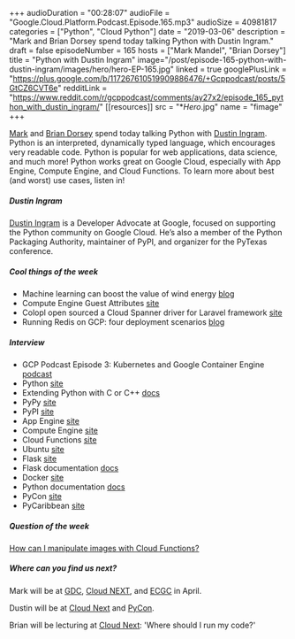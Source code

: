 +++
audioDuration = "00:28:07"
audioFile = "Google.Cloud.Platform.Podcast.Episode.165.mp3"
audioSize = 40981817
categories = ["Python", "Cloud Python"]
date = "2019-03-06"
description = "Mark and Brian Dorsey spend today talking Python with Dustin Ingram."
draft = false
episodeNumber = 165
hosts = ["Mark Mandel", "Brian Dorsey"]
title = "Python with Dustin Ingram"
image="/post/episode-165-python-with-dustin-ingram/images/hero/hero-EP-165.jpg"
linked = true
googlePlusLink = "https://plus.google.com/b/117267610519909886476/+Gcppodcast/posts/5GtCZ6CVT6e"
redditLink = "https://www.reddit.com/r/gcppodcast/comments/ay27x2/episode_165_python_with_dustin_ingram/"
[[resources]]
  src = "**Hero*.jpg"
  name = "fimage" 
+++

[Mark](https://twitter.com/Neurotic) and [Brian Dorsey](https://twitter.com/briandorsey) spend today talking Python with [Dustin Ingram](https://twitter.com/di_codes). Python is an interpreted, dynamically typed language, which encourages very readable code. Python is popular for web applications, data science, and much more!  Python works great on Google Cloud, especially with App Engine, Compute Engine, and Cloud Functions. To learn more about best (and worst) use cases, listen in!

<!--more-->

##### Dustin Ingram

[Dustin Ingram](https://twitter.com/di_codes) is a Developer Advocate at Google, focused on supporting the Python community on Google Cloud. He’s also a member of the Python Packaging Authority, maintainer of PyPI, and organizer for the PyTexas conference.


##### Cool things of the week

* Machine learning can boost the value of wind energy [blog](https://blog.google/technology/ai/machine-learning-can-boost-value-wind-energy/)
* Compute Engine Guest Attributes [site](https://cloud.google.com/compute/docs/storing-retrieving-metadata)
* Colopl open sourced a Cloud Spanner driver for Laravel framework [site](https://medium.com/google-cloud/colopl-open-sourced-a-cloud-spanner-driver-for-laravel-framework-4ca1db018a3)
* Running Redis on GCP: four deployment scenarios [blog](https://cloud.google.com/blog/products/databases/running-redis-on-gcp-four-deployment-scenarios)

##### Interview

* GCP Podcast Episode 3: Kubernetes and Google Container Engine [podcast](https://www.gcppodcast.com/post/episode-3-kubernetes-and-google-container-engine/)
* Python [site](https://www.python.org/)
* Extending Python with C or C++ [docs](https://docs.python.org/2/extending/extending.html)
* PyPy [site](https://pypy.org/index.html)
* PyPI [site](https://pypi.org/)
* App Engine [site](https://cloud.google.com/appengine/)
* Compute Engine [site](https://cloud.google.com/compute/)
* Cloud Functions [site](https://cloud.google.com/functions/)
* Ubuntu [site](https://www.ubuntu.com/)
* Flask [site](http://flask.pocoo.org/)
* Flask documentation [docs](http://flask.pocoo.org/docs/1.0/)
* Docker [site](https://www.docker.com/)
* Python documentation [docs](https://docs.python.org/3/)
* PyCon [site](https://us.pycon.org/2019/about/)
* PyCaribbean [site](http://pycaribbean.com/) 

##### Question of the week
[How can I manipulate images with Cloud Functions?](https://cloud.google.com/functions/docs/tutorials/imagemagick)


##### Where can you find us next?

Mark will be at [GDC](https://gdconf.com), [Cloud NEXT](https://cloud.withgoogle.com/next/sf), and [ECGC](http://ecgconf.com) in April.

Dustin will be at [Cloud Next](https://cloud.withgoogle.com/next/sf) and [PyCon](https://us.pycon.org/2019/).

Brian will be lecturing at [Cloud Next](https://cloud.withgoogle.com/next/sf): 'Where should I run my code?'